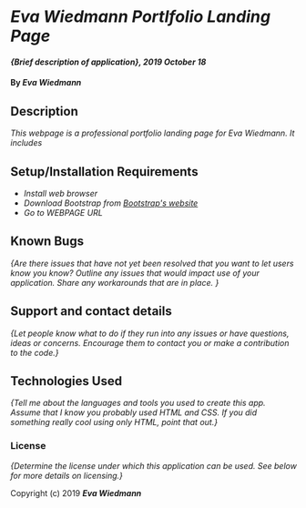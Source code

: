 # _Eva Wiedmann Portlfolio Landing Page_

#### _{Brief description of application}, 2019 October 18_

#### By _**Eva Wiedmann**_

## Description

_This webpage is a professional portfolio landing page for Eva Wiedmann. It includes_

## Setup/Installation Requirements

* _Install web browser_
* _Download Bootstrap from [Bootstrap's website](https://getbootstrap.com/docs/3.3/)_
* _Go to WEBPAGE URL_

## Known Bugs

_{Are there issues that have not yet been resolved that you want to let users know you know?  Outline any issues that would impact use of your application.  Share any workarounds that are in place. }_

## Support and contact details

_{Let people know what to do if they run into any issues or have questions, ideas or concerns.  Encourage them to contact you or make a contribution to the code.}_

## Technologies Used

_{Tell me about the languages and tools you used to create this app. Assume that I know you probably used HTML and CSS. If you did something really cool using only HTML, point that out.}_

### License

*{Determine the license under which this application can be used.  See below for more details on licensing.}*

Copyright (c) 2019 **_Eva Wiedmann_**

